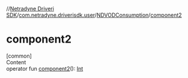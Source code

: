 //[Netradyne Driveri SDK](../../index.md)/[com.netradyne.driverisdk.user](../index.md)/[NDVODConsumption](index.md)/[component2](component2.md)



# component2  
[common]  
Content  
operator fun [component2](component2.md)(): [Int](https://kotlinlang.org/api/latest/jvm/stdlib/kotlin/-int/index.html)  



